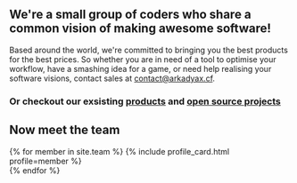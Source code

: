 <h2>We're a small group of coders who share a common vision of making awesome software!</h2>
<p>Based around the world, we're committed to bringing you the best products for the best prices. So whether you are in need of a tool to optimise your workflow, have a smashing idea for a game, or need help realising your software visions, contact sales at <a href="mailto:contact@arkadyax.cf">contact@arkadyax.cf</a>.</p>

<h3> Or checkout our exsisting <a href="/products">products</a> and <a href="/open_source">open source projects</a></h2>


<h2> Now meet the team</h2>

{% for member in site.team %}
  {% include profile_card.html profile=member %}  
{% endfor %}
